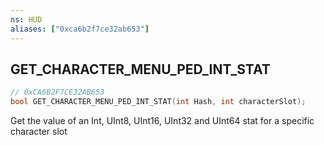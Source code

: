 ```yaml
---
ns: HUD
aliases: ["0xca6b2f7ce32ab653"]
---
```

## GET_CHARACTER_MENU_PED_INT_STAT

```c
// 0xCA6B2F7CE32AB653
bool GET_CHARACTER_MENU_PED_INT_STAT(int Hash, int characterSlot);
```

Get the value of an Int, UInt8, UInt16, UInt32 and UInt64 stat for a specific character slot

